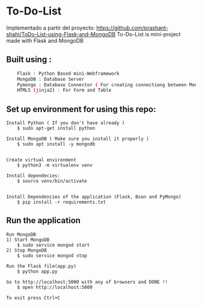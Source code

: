 # To-Do-List

Implementado a partir del proyecto: https://github.com/prashant-shahi/ToDo-List-using-Flask-and-MongoDB
To-Do-List is mini-project made with Flask and MongoDB

## Built using :
```sh
	Flask : Python Based mini-Webframework
	MongoDB : Database Server
	Pymongo : Database Connector ( For creating connectiong between MongoDB and Flask )
	HTML5 (jinja2) : For Form and Table
```

## Set up environment for using this repo:
```
Install Python ( If you don't have already )
	$ sudo apt-get install python

Install MongoDB ( Make sure you install it properly )
	$ sudo apt install -y mongodb


Create virtual environment
	$ python3 -m virtualenv venv

Install dependecies:
	$ source venv/bin/activate


Install Dependencies of the application (Flask, Bson and PyMongo)
	$ pip install -r requirements.txt
```

## Run the application
```
Run MongoDB
1) Start MongoDB
	$ sudo service mongod start
2) Stop MongoDB
	$ sudo service mongod stop

Run the Flask file(app.py)
	$ python app.py

Go to http://localhost:5000 with any of browsers and DONE !!
	$ open http://localhost:5000

To exit press Ctrl+C
```

